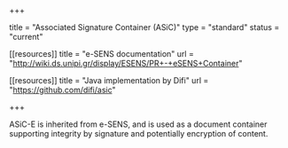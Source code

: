 +++

title = "Associated Signature Container (ASiC)"
type = "standard"
status = "current"

[[resources]]
title = "e-SENS documentation"
url = "http://wiki.ds.unipi.gr/display/ESENS/PR+-+eSENS+Container"

[[resources]]
title = "Java implementation by Difi"
url = "https://github.com/difi/asic"

+++

ASiC-E is inherited from e-SENS, and is used as a document container supporting integrity by signature and potentially encryption of content.

